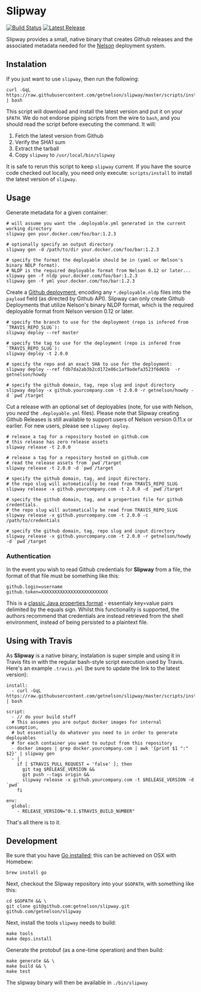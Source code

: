 # Slipway

[![Build Status](https://travis-ci.org/getnelson/slipway.svg?branch=master)](https://travis-ci.org/getnelson/slipway)
[![Latest Release](https://img.shields.io/github/release/getnelson/slipway.svg)](https://github.com/getnelson/slipway/releases)

Slipway provides a small, native binary that creates Github releases and the associated metadata needed for the [Nelson](https://github.com/getnelson/nelson) deployment system.

## Instalation

If you just want to use `slipway`, then run the following:

```
curl -GqL https://raw.githubusercontent.com/getnelson/slipway/master/scripts/install | bash
```

This script will download and install the latest version and put it on your `$PATH`. We do not endorse piping scripts from the wire to `bash`, and you should read the script before executing the command. It will:

1. Fetch the latest version from Github
2. Verify the SHA1 sum
3. Extract the tarball
4. Copy `slipway` to `/usr/local/bin/slipway`

It is safe to rerun this script to keep `slipway` current. If you have the source code checked out locally, you need only execute: `scripts/install` to install the latest version of `slipway`.

## Usage

Generate metadata for a given container:

```
# will assume you want the .deployable.yml generated in the current working directory
slipway gen your.docker.com/foo/bar:1.2.3

# optionally specify an output directory
slipway gen -d /path/to/dir your.docker.com/foo/bar:1.2.3

# specify the format the deployable should be in (yaml or Nelson's binary NDLP format).
# NLDP is the required deployable format from Nelson 0.12 or later...
slipway gen -f nldp your.docker.com/foo/bar:1.2.3
slipway gen -f yml your.docker.com/foo/bar:1.2.3
```

Create a [Github deployment](https://developer.github.com/v3/repos/deployments/), encoding any `*.deployable.nldp` files into the `payload` field (as directed by Github API). Slipway can only create Github Deployments that utilize Nelson's binary NLDP format, which is the required deployable format from Nelson version 0.12 or later.

```
# specify the branch to use for the deployment (repo is infered from `TRAVIS_REPO_SLUG`):
slipway deploy --ref master

# specify the tag to use for the deployment (repo is infered from `TRAVIS_REPO_SLUG`):
slipway deploy -t 2.0.0

# specify the repo and an exact SHA to use for the deployment:
slipway deploy --ref fdb7da2ab3b2cd172e86c1af9adefa3523f6d65b  -r getnelson/howdy

# specify the github domain, tag, repo slug and input directory
slipway deploy -x github.yourcompany.com -t 2.0.0 -r getnelson/howdy -d `pwd`/target
```

Cut a release with an optional set of deployables (note, for use with Nelson, you *need* the `.deployable.yml` files). Please note that Slipway creating Github Releases is still available to support users of Nelson version 0.11.x or earlier. For new users, please see `slipway deploy`.

```
# release a tag for a repository hosted on github.com
# this release has zero release assets
slipway release -t 2.0.0

# release a tag for a repository hosted on github.com
# read the release assets from `pwd`/target
slipway release -t 2.0.0 -d `pwd`/target

# specify the github domain, tag, and input directory.
# the repo slug will automatically be read from TRAVIS_REPO_SLUG
slipway release -x github.yourcompany.com -t 2.0.0 -d `pwd`/target

# specify the github domain, tag, and a properties file for github credentials.
# the repo slug will automatically be read from TRAVIS_REPO_SLUG
slipway release -x github.yourcompany.com -t 2.0.0 -c /path/to/credentials

# specify the github domain, tag, repo slug and input directory
slipway release -x github.yourcompany.com -t 2.0.0 -r getnelson/howdy -d `pwd`/target

```

### Authentication

In the event you wish to read Github credentials for **Slipway** from a file, the format of that file must be something like this:

```
github.login=username
github.token=XXXXXXXXXXXXXXXXXXXXXXXXX
```

This is a [classic Java properties format](https://www.mkyong.com/java/java-properties-file-examples/) - essentialy key=value pairs delimited by the equals sign. Whilst this functionality is supported, the authors recommend that credentials are instead retrieved from the shell environment, instead of being persisted to a plaintext file.

## Using with Travis

As **Slipway** is a native binary, instalation is super simple and using it in Travis fits in with the regular bash-style script execution used by Travis. Here's an example `.travis.yml` (be sure to update the link to the latest version):

```
install:
  - curl -GqL https://raw.githubusercontent.com/getnelson/slipway/master/scripts/install | bash

script:
  - // do your build stuff
  # This assumes you are output docker images for internal consumption,
  # but essentially do whatever you need to in order to generate deployables
  # for each container you want to output from this repository
  - docker images | grep docker.yourcompany.com | awk '{print $1 ":" $2}' | slipway gen
  - |
    if [ $TRAVIS_PULL_REQUEST = 'false' ]; then
      git tag $RELEASE_VERSION &&
      git push --tags origin &&
      slipway release -x github.yourcompany.com -t $RELEASE_VERSION -d `pwd`
    fi

env:
  global:
    - RELEASE_VERSION="0.1.$TRAVIS_BUILD_NUMBER"

```

That's all there is to it.

## Development

Be sure that you have [Go installed](https://golang.org/doc/install); this can be achieved on OSX with Homebew:

```
brew install go
```

Next, checkout the Slipway repository into your `$GOPATH`, with something like this:

```
cd $GOPATH && \
git clone git@github.com:getnelson/slipway.git github.com/getnelson/slipway
```

Next, install the tools `slipway` needs to build:

```
make tools
make deps.install
```

Generate the protobuf (as a one-time operation) and then build:

```
make generate && \
make build && \
make test
```

The slipway binary will then be available in `./bin/slipway`


